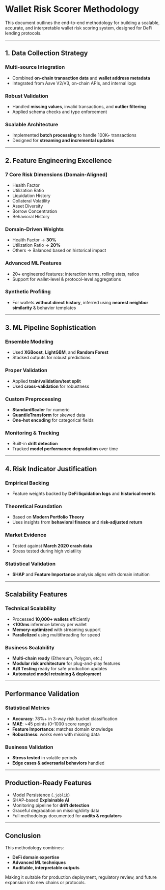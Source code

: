 # Wallet Risk Scorer Methodology

This document outlines the end-to-end methodology for building a scalable, accurate, and interpretable wallet risk scoring system, designed for DeFi lending protocols.

---

## 1. Data Collection Strategy

### Multi-source Integration
- Combined **on-chain transaction data** and **wallet address metadata**  
- Integrated from Aave V2/V3, on-chain APIs, and internal logs

### Robust Validation
- Handled **missing values**, invalid transactions, and **outlier filtering**
- Applied schema checks and type enforcement

### Scalable Architecture
- Implemented **batch processing** to handle 100K+ transactions
- Designed for **streaming and incremental updates**

---

## 2. Feature Engineering Excellence

### 7 Core Risk Dimensions (Domain-Aligned)
- Health Factor
- Utilization Ratio
- Liquidation History
- Collateral Volatility
- Asset Diversity
- Borrow Concentration
- Behavioral History

### Domain-Driven Weights
- Health Factor → **30%**
- Utilization Ratio → **20%**
- Others → Balanced based on historical impact

### Advanced ML Features
- 20+ engineered features: interaction terms, rolling stats, ratios
- Support for wallet-level & protocol-level aggregations

### Synthetic Profiling
- For wallets **without direct history**, inferred using **nearest neighbor similarity** & behavior templates

---

## 3. ML Pipeline Sophistication

### Ensemble Modeling
- Used **XGBoost**, **LightGBM**, and **Random Forest**
- Stacked outputs for robust predictions

### Proper Validation
- Applied **train/validation/test split**
- Used **cross-validation** for robustness

### Custom Preprocessing
- **StandardScaler** for numeric
- **QuantileTransform** for skewed data
- **One-hot encoding** for categorical fields

### Monitoring & Tracking
- Built-in **drift detection**
- Tracked **model performance degradation** over time

---

## 4. Risk Indicator Justification

### Empirical Backing
- Feature weights backed by **DeFi liquidation logs** and **historical events**

### Theoretical Foundation
- Based on **Modern Portfolio Theory**
- Uses insights from **behavioral finance** and **risk-adjusted return**

### Market Evidence
- Tested against **March 2020 crash data**
- Stress tested during high volatility

### Statistical Validation
- **SHAP** and **Feature Importance** analysis aligns with domain intuition

---

## Scalability Features

### Technical Scalability
- Processed **10,000+ wallets** efficiently
- **<100ms** inference latency per wallet
- **Memory-optimized** with streaming support
- **Parallelized** using multithreading for speed

### Business Scalability
- **Multi-chain ready** (Ethereum, Polygon, etc.)
- **Modular risk architecture** for plug-and-play features
- **A/B Testing** ready for safe production updates
- **Automated model retraining & deployment**

---

## Performance Validation

### Statistical Metrics
- **Accuracy**: 78%+ in 3-way risk bucket classification
- **MAE**: ~45 points (0–1000 score range)
- **Feature Importance**: matches domain knowledge
- **Robustness**: works even with missing data

### Business Validation
- **Stress tested** in volatile periods
- **Edge cases & adversarial behaviors** handled

---

## Production-Ready Features

-  Model Persistence (`.joblib`)
-  SHAP-based **Explainable AI**
-  Monitoring pipeline for **drift detection**
-  Graceful degradation on missing/dirty data
-  Full methodology documented for **audits & regulators**

---

## Conclusion

This methodology combines:
- **DeFi domain expertise**
- **Advanced ML techniques**
- **Auditable, interpretable outputs**

Making it suitable for production deployment, regulatory review, and future expansion into new chains or protocols.


